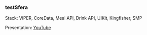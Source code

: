 ### testSfera

Stack: VIPER, CoreData, Meal API, Drink API, UIKit, Kingfisher, SMP

Presentation: [YouTube](https://youtu.be/h_hWhYorzp4)
